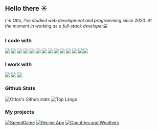 ## Hello there ☀️

*I'm Otto, I've studied web development and programming since 2020. At the moment in working as a full-stack developer💻*

### I code with
<img src="https://img.shields.io/badge/JavaScript-F7DF1E?style=for-the-badge&logo=javascript&logoColor=black"/> <img src="https://img.shields.io/badge/TypeScript-007ACC?style=for-the-badge&logo=typescript&logoColor=white"/> <img src="https://img.shields.io/badge/Python-FFD43B?style=for-the-badge&logo=python&logoColor=blue"/> <img src="https://img.shields.io/badge/PHP-777BB4?style=for-the-badge&logo=php&logoColor=white"/> <img src="https://img.shields.io/badge/React-20232A?style=for-the-badge&logo=react&logoColor=61DAFB"/> <img src="https://img.shields.io/badge/Symfony-000000?style=for-the-badge&logo=Symfony&logoColor=white"/> <img src="https://img.shields.io/badge/CSS3-1572B6?style=for-the-badge&logo=css3&logoColor=white"/> <img src="https://img.shields.io/badge/Node.js-43853D?style=for-the-badge&logo=node.js&logoColor=white"/> <img src="https://img.shields.io/badge/Express.js-404D59?style=for-the-badge"/> <img src="https://img.shields.io/badge/React_Native-20232A?style=for-the-badge&logo=react&logoColor=61DAFB"/> <img src="https://img.shields.io/badge/Redux-593D88?style=for-the-badge&logo=redux&logoColor=white"/> <img src="https://img.shields.io/badge/MySQL-00000F?style=for-the-badge&logo=mysql&logoColor=white"/> <img src="https://img.shields.io/badge/MongoDB-4EA94B?style=for-the-badge&logo=mongodb&logoColor=white"/><img src="https://img.shields.io/badge/PostgreSQL-316192?style=for-the-badge&logo=postgresql&logoColor=white"/> 

### I work with
<img src="https://img.shields.io/badge/Atom-66595C?style=for-the-badge&logo=Atom&logoColor=white"/> <img src="https://img.shields.io/badge/Visual_Studio_Code-0078D4?style=for-the-badge&logo=visual%20studio%20code&logoColor=white"/> <img src="https://img.shields.io/badge/IntelliJ_IDEA-000000.svg?style=for-the-badge&logo=intellij-idea&logoColor=white"/>

### Github Stats

![Ottos's Github stats](https://github-readme-stats.vercel.app/api?username=otdot&show_icons=true) ![Top Langs](https://github-readme-stats.vercel.app/api/top-langs/?username=otdot&hide=TeX&layout=compact)


### My projects
 [![SpeedGame](https://img.shields.io/badge/Speed%20Game-React-Blue)](https://speedgame-with-react-url.netlify.app/)
 [![Recipe App](https://img.shields.io/badge/Recipe%20App-React-important)](https://recipeappotto.herokuapp.com/)
 [![Countries and Weathers](https://img.shields.io/badge/Countries%20and%20Weathers-React%2C%20Node-informational)](https://countriesandweathers.netlify.app/)


